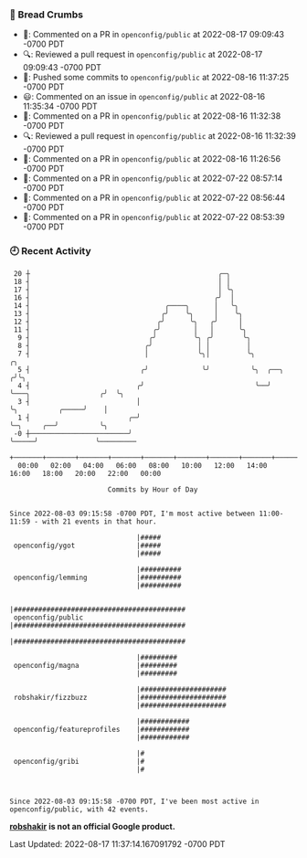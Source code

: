### 🍞 Bread Crumbs

 * 💬: Commented on a PR in  `openconfig/public` at 2022-08-17 09:09:43 -0700 PDT
 * 🔍: Reviewed a pull request in  `openconfig/public` at 2022-08-17 09:09:43 -0700 PDT
 * 🚢: Pushed some commits to `openconfig/public` at 2022-08-16 11:37:25 -0700 PDT
 * 😃: Commented on an issue in `openconfig/public` at 2022-08-16 11:35:34 -0700 PDT
 * 💬: Commented on a PR in  `openconfig/public` at 2022-08-16 11:32:38 -0700 PDT
 * 🔍: Reviewed a pull request in  `openconfig/public` at 2022-08-16 11:32:39 -0700 PDT
 * 💬: Commented on a PR in  `openconfig/public` at 2022-08-16 11:26:56 -0700 PDT
 * 💬: Commented on a PR in  `openconfig/public` at 2022-07-22 08:57:14 -0700 PDT
 * 💬: Commented on a PR in  `openconfig/public` at 2022-07-22 08:56:44 -0700 PDT
 * 💬: Commented on a PR in  `openconfig/public` at 2022-07-22 08:53:39 -0700 PDT

### 🕘 Recent Activity
```
 20 ┼                                              ╭─╮
 18 ┤                                              │ │
 17 ┤                                              │ ╰╮
 16 ┤                                             ╭╯  │
 14 ┤                                 ╭────╮      │   ╰╮
 13 ┤                                ╭╯    ╰╮     │    ╰╮
 12 ┤                               ╭╯      ╰╮   ╭╯     │
 11 ┤                              ╭╯        │   │      ╰╮
  9 ┤                             ╭╯         ╰╮ ╭╯       ╰╮
  8 ┤                            ╭╯           │ │         │
  7 ┤                            │            ╰╮│         ╰╮                              ╭╮
  5 ┤                           ╭╯             ╰╯          ╰╮  ╭──╮                      ╭╯╰╮
  4 ┤                          ╭╯                           ╰──╯  ╰───╮                 ╭╯  ╰╮
  3 ┤                          │                                      ╰╮          ╭─────╯    │
  1 ┤                        ╭─╯                                       ╰─╮     ╭──╯          ╰╮
 -0 ┼────────────────────────╯                                           ╰─────╯              ╰─────────
    +───────+───────+───────+───────+───────+───────+───────+───────+───────+───────+───────+───────+────
  00:00   02:00   04:00   06:00   08:00   10:00   12:00   14:00   16:00   18:00   20:00   22:00   00:00   

						Commits by Hour of Day


Since 2022-08-03 09:15:58 -0700 PDT, I'm most active between 11:00-11:59 - with 21 events in that hour.

```



```
                               |#####
 openconfig/ygot               |#####
                               |#####

                               |##########
 openconfig/lemming            |##########
                               |##########

                               |##########################################
 openconfig/public             |##########################################
                               |##########################################

                               |#########
 openconfig/magna              |#########
                               |#########

                               |#####################
 robshakir/fizzbuzz            |#####################
                               |#####################

                               |############
 openconfig/featureprofiles    |############
                               |############

                               |#
 openconfig/gribi              |#
                               |#



Since 2022-08-03 09:15:58 -0700 PDT, I've been most active in openconfig/public, with 42 events.

```
**[robshakir](mailto:robjs@google.com) is not an official Google product.**  


Last Updated: 2022-08-17 11:37:14.167091792 -0700 PDT
